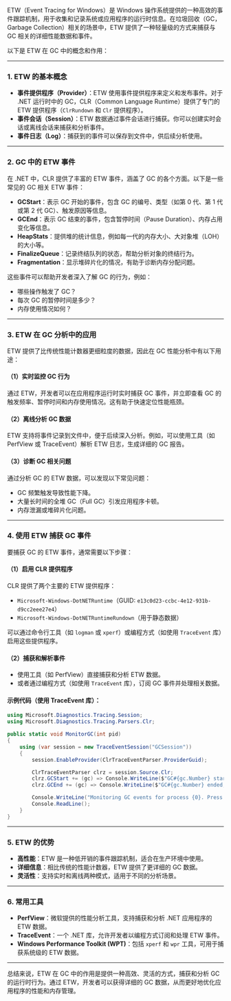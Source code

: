 ETW（Event Tracing for Windows）是 Windows 操作系统提供的一种高效的事件跟踪机制，用于收集和记录系统或应用程序的运行时信息。在垃圾回收（GC，Garbage Collection）相关的场景中，ETW 提供了一种轻量级的方式来捕获与 GC 相关的详细性能数据和事件。

以下是 ETW 在 GC 中的概念和作用：

---

### 1. **ETW 的基本概念**
- **事件提供程序（Provider）**：ETW 使用事件提供程序来定义和发布事件。对于 .NET 运行时中的 GC，CLR（Common Language Runtime）提供了专门的 ETW 提供程序（`ClrRundown` 和 `Clr` 提供程序）。
- **事件会话（Session）**：ETW 数据通过事件会话进行捕获。你可以创建实时会话或离线会话来捕获和分析事件。
- **事件日志（Log）**：捕获到的事件可以保存到文件中，供后续分析使用。

---

### 2. **GC 中的 ETW 事件**
在 .NET 中，CLR 提供了丰富的 ETW 事件，涵盖了 GC 的各个方面。以下是一些常见的 GC 相关 ETW 事件：

- **GCStart**：表示 GC 开始的事件，包含 GC 的编号、类型（如第 0 代、第 1 代或第 2 代 GC）、触发原因等信息。
- **GCEnd**：表示 GC 结束的事件，包含暂停时间（Pause Duration）、内存占用变化等信息。
- **HeapStats**：提供堆的统计信息，例如每一代的内存大小、大对象堆（LOH）的大小等。
- **FinalizeQueue**：记录终结队列的状态，帮助分析对象的终结行为。
- **Fragmentation**：显示堆碎片化的情况，有助于诊断内存分配问题。

这些事件可以帮助开发者深入了解 GC 的行为，例如：
- 哪些操作触发了 GC？
- 每次 GC 的暂停时间是多少？
- 内存使用情况如何？

---

### 3. **ETW 在 GC 分析中的应用**
ETW 提供了比传统性能计数器更细粒度的数据，因此在 GC 性能分析中有以下用途：

#### （1）**实时监控 GC 行为**
通过 ETW，开发者可以在应用程序运行时实时捕获 GC 事件，并立即查看 GC 的触发频率、暂停时间和内存使用情况。这有助于快速定位性能瓶颈。

#### （2）**离线分析 GC 数据**
ETW 支持将事件记录到文件中，便于后续深入分析。例如，可以使用工具（如 PerfView 或 TraceEvent）解析 ETW 日志，生成详细的 GC 报告。

#### （3）**诊断 GC 相关问题**
通过分析 GC 的 ETW 数据，可以发现以下常见问题：
- GC 频繁触发导致性能下降。
- 大量长时间的全堆 GC（Full GC）引发应用程序卡顿。
- 内存泄漏或堆碎片化问题。

---

### 4. **使用 ETW 捕获 GC 事件**
要捕获 GC 的 ETW 事件，通常需要以下步骤：

#### （1）启用 CLR 提供程序
CLR 提供了两个主要的 ETW 提供程序：
- `Microsoft-Windows-DotNETRuntime`（GUID: `e13c0d23-ccbc-4e12-931b-d9cc2eee27e4`）
- `Microsoft-Windows-DotNETRuntimeRundown`（用于静态数据）

可以通过命令行工具（如 `logman` 或 `xperf`）或编程方式（如使用 `TraceEvent` 库）启用这些提供程序。

#### （2）捕获和解析事件
- 使用工具（如 PerfView）直接捕获和分析 ETW 数据。
- 或者通过编程方式（如使用 `TraceEvent` 库），订阅 GC 事件并处理相关数据。

#### 示例代码（使用 TraceEvent 库）：
```csharp
using Microsoft.Diagnostics.Tracing.Session;
using Microsoft.Diagnostics.Tracing.Parsers.Clr;

public static void MonitorGC(int pid)
{
    using (var session = new TraceEventSession("GCSession"))
    {
        session.EnableProvider(ClrTraceEventParser.ProviderGuid);

        ClrTraceEventParser clrz = session.Source.Clr;
        clrz.GCStart += (gc) => Console.WriteLine($"GC#{gc.Number} started at {gc.TimeStampRelativeMSec}ms");
        clrz.GCEnd += (gc) => Console.WriteLine($"GC#{gc.Number} ended, paused for {gc.PauseDurationMSec}ms");

        Console.WriteLine("Monitoring GC events for process {0}. Press Enter to stop...", pid);
        Console.ReadLine();
    }
}
```

---

### 5. **ETW 的优势**
- **高性能**：ETW 是一种低开销的事件跟踪机制，适合在生产环境中使用。
- **详细信息**：相比传统的性能计数器，ETW 提供了更详细的 GC 数据。
- **灵活性**：支持实时和离线两种模式，适用于不同的分析场景。

---

### 6. **常用工具**
- **PerfView**：微软提供的性能分析工具，支持捕获和分析 .NET 应用程序的 ETW 数据。
- **TraceEvent**：一个 .NET 库，允许开发者以编程方式订阅和处理 ETW 事件。
- **Windows Performance Toolkit (WPT)**：包括 `xperf` 和 `wpr` 工具，可用于捕获系统级的 ETW 数据。

---

总结来说，ETW 在 GC 中的作用是提供一种高效、灵活的方式，捕获和分析 GC 的运行时行为。通过 ETW，开发者可以获得详细的 GC 数据，从而更好地优化应用程序的性能和内存管理。